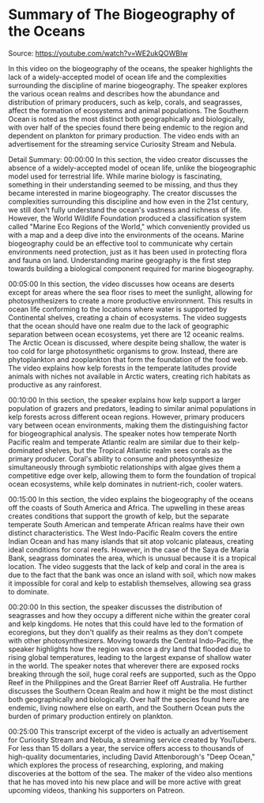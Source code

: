 # Summary of The Biogeography of the Oceans

Source: https://youtube.com/watch?v=WE2ukQOWBIw

In this video on the biogeography of the oceans, the speaker highlights the lack of a widely-accepted model of ocean life and the complexities surrounding the discipline of marine biogeography. The speaker explores the various ocean realms and describes how the abundance and distribution of primary producers, such as kelp, corals, and seagrasses, affect the formation of ecosystems and animal populations. The Southern Ocean is noted as the most distinct both geographically and biologically, with over half of the species found there being endemic to the region and dependent on plankton for primary production. The video ends with an advertisement for the streaming service Curiosity Stream and Nebula.

Detail Summary: 
00:00:00
In this section, the video creator discusses the absence of a widely-accepted model of ocean life, unlike the biogeographic model used for terrestrial life. While marine biology is fascinating, something in their understanding seemed to be missing, and thus they became interested in marine biogeography. The creator discusses the complexities surrounding this discipline and how even in the 21st century, we still don't fully understand the ocean's vastness and richness of life. However, the World Wildlife Foundation produced a classification system called "Marine Eco Regions of the World," which conveniently provided us with a map and a deep dive into the environments of the oceans. Marine biogeography could be an effective tool to communicate why certain environments need protection, just as it has been used in protecting flora and fauna on land. Understanding marine geography is the first step towards building a biological component required for marine biogeography.

00:05:00
In this section, the video discusses how oceans are deserts except for areas where the sea floor rises to meet the sunlight, allowing for photosynthesizers to create a more productive environment. This results in ocean life conforming to the locations where water is supported by Continental shelves, creating a chain of ecosystems. The video suggests that the ocean should have one realm due to the lack of geographic separation between ocean ecosystems, yet there are 12 oceanic realms. The Arctic Ocean is discussed, where despite being shallow, the water is too cold for large photosynthetic organisms to grow. Instead, there are phytoplankton and zooplankton that form the foundation of the food web. The video explains how kelp forests in the temperate latitudes provide animals with niches not available in Arctic waters, creating rich habitats as productive as any rainforest.

00:10:00
In this section, the speaker explains how kelp support a larger population of grazers and predators, leading to similar animal populations in kelp forests across different ocean regions. However, primary producers vary between ocean environments, making them the distinguishing factor for biogeographical analysis. The speaker notes how temperate North Pacific realm and temperate Atlantic realm are similar due to their kelp-dominated shelves, but the Tropical Atlantic realm sees corals as the primary producer. Coral's ability to consume and photosynthesize simultaneously through symbiotic relationships with algae gives them a competitive edge over kelp, allowing them to form the foundation of tropical ocean ecosystems, while kelp dominates in nutrient-rich, cooler waters.

00:15:00
In this section, the video explains the biogeography of the oceans off the coasts of South America and Africa. The upwelling in these areas creates conditions that support the growth of kelp, but the separate temperate South American and temperate African realms have their own distinct characteristics. The West Indo-Pacific Realm covers the entire Indian Ocean and has many islands that sit atop volcanic plateaus, creating ideal conditions for coral reefs. However, in the case of the Saya de Maria Bank, seagrass dominates the area, which is unusual because it is a tropical location. The video suggests that the lack of kelp and coral in the area is due to the fact that the bank was once an island with soil, which now makes it impossible for coral and kelp to establish themselves, allowing sea grass to dominate.

00:20:00
In this section, the speaker discusses the distribution of seagrasses and how they occupy a different niche within the greater coral and kelp kingdoms. He notes that this could have led to the formation of ecoregions, but they don't qualify as their realms as they don't compete with other photosynthesizers. Moving towards the Central Indo-Pacific, the speaker highlights how the region was once a dry land that flooded due to rising global temperatures, leading to the largest expanse of shallow water in the world. The speaker notes that wherever there are exposed rocks breaking through the soil, huge coral reefs are supported, such as the Oppo Reef in the Philippines and the Great Barrier Reef off Australia. He further discusses the Southern Ocean Realm and how it might be the most distinct both geographically and biologically. Over half the species found here are endemic, living nowhere else on earth, and the Southern Ocean puts the burden of primary production entirely on plankton.

00:25:00
This transcript excerpt of the video is actually an advertisement for Curiosity Stream and Nebula, a streaming service created by YouTubers. For less than 15 dollars a year, the service offers access to thousands of high-quality documentaries, including David Attenborough's "Deep Ocean," which explores the process of researching, exploring, and making discoveries at the bottom of the sea. The maker of the video also mentions that he has moved into his new place and will be more active with great upcoming videos, thanking his supporters on Patreon.

